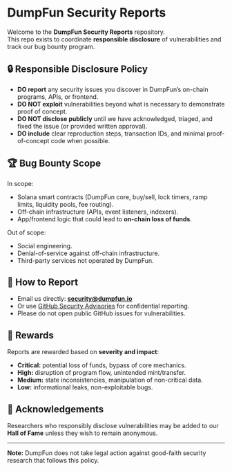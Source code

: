 # DumpFun Security Reports

Welcome to the **DumpFun Security Reports** repository.  
This repo exists to coordinate **responsible disclosure** of vulnerabilities and track our bug bounty program.

## 🔒 Responsible Disclosure Policy
- **DO report** any security issues you discover in DumpFun’s on-chain programs, APIs, or frontend.
- **DO NOT exploit** vulnerabilities beyond what is necessary to demonstrate proof of concept.
- **DO NOT disclose publicly** until we have acknowledged, triaged, and fixed the issue (or provided written approval).
- **DO include** clear reproduction steps, transaction IDs, and minimal proof-of-concept code when possible.

## 🏆 Bug Bounty Scope
In scope:
- Solana smart contracts (DumpFun core, buy/sell, lock timers, ramp limits, liquidity pools, fee routing).
- Off-chain infrastructure (APIs, event listeners, indexers).
- App/frontend logic that could lead to **on-chain loss of funds**.

Out of scope:
- Social engineering.
- Denial-of-service against off-chain infrastructure.
- Third-party services not operated by DumpFun.

## 📩 How to Report
- Email us directly: **security@dumpfun.io**
- Or use [GitHub Security Advisories](https://docs.github.com/en/code-security/security-advisories) for confidential reporting.
- Please do not open public GitHub issues for vulnerabilities.

## 🎁 Rewards
Reports are rewarded based on **severity and impact**:
- **Critical:** potential loss of funds, bypass of core mechanics.
- **High:** disruption of program flow, unintended mint/transfer.
- **Medium:** state inconsistencies, manipulation of non-critical data.
- **Low:** informational leaks, non-exploitable bugs.

## 🤝 Acknowledgements
Researchers who responsibly disclose vulnerabilities may be added to our **Hall of Fame** unless they wish to remain anonymous.

---

**Note:** DumpFun does not take legal action against good-faith security research that follows this policy.

